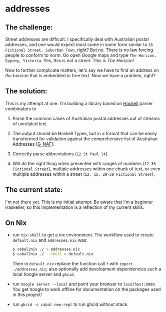 # addresses

## The challenge:

Street addresses are difficult. I specifically deal with Australian postal addresses, and one would expect most come in some form similar to `16 Fictional Street, Suburban Town`, right? But no. There is no law forcing people to conform to norm. Go open Google maps and type `The Horizon, Epping, Victoria`. Yes, this is not a street. This is *The Horizon*!

Now to further complicate matters, let's say we have to find an address on *the horizon* that is embedded in free text. Now we have a problem, right?

## The solution:

This is my attempt at one. I'm building a library based on [Haskell](https://haskell-lang.org) parser combinators to

1. Parse the common cases of Australian postal addresses out of streams of unrelated text.

1. The output should be Haskell Types, but in a format that can be easily transformed for validation against the comprehensive list of Australian Addresses ([G-NAF](https://www.psma.com.au/products/g-naf)).
1. Correctly parse abbreviations (`12 St Paul St`).
1. Will do the right thing when presented with ranges of numbers (`12-30 Fictional Street`), multiple addresses within one chunk of text, or even multiple addresses within a street (`12, 15, 20-30 Fictional Street`).

## The current state:

I'm not there yet. This is my initial attempt. Be aware that I'm a beginner Haskeller, so this implementation is a reflection of my current skills.

## On Nix

- run `nix-shell` to get a nix environment. The workflow used to create `default.nix` and `addresses.nix` was:
  ```bash
  $ cabal2nix ./ > addresses.nix
  $ cabal2nix ./ --shell > default.nix
  ```
  Then in `default.nix` replace the function call `f` with `import ./addresses.nix`; also optionally add development dependencies such a local hoogle server and `ghcid`.

- run `hoogle server --local` and point your browser to `localhost:8080`. You get hoogle to work offline for documentation on the packages used in this project!

- run `ghcid -c cabal new-repl` to run ghcid without stack.
